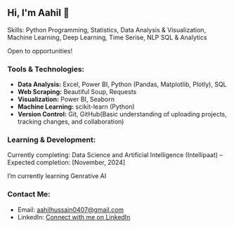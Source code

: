 
## Hi, I'm Aahil 👋  
Skills: Python Programming, Statistics, Data Analysis & Visualization, Machine Learning, Deep Learning, Time Serise, NLP SQL & Analytics

Open to opportunities!

### Tools & Technologies:
- **Data Analysis:** Excel, Power BI, Python (Pandas, Matplotlib, Plotly), SQL
- **Web Scraping:** Beautiful Soup, Requests
- **Visualization:** Power BI, Seaborn
- **Machine Learning:** scikit-learn (Python)
- **Version Control:** Git, GitHub(Basic understanding of uploading projects, tracking changes, and collaboration)

  
### Learning & Development:
Currently completing:
Data Science and Artificial Intelligence (Intellipaat) – Expected completion: [November, 2024]

I’m currently learning Genrative AI

### Contact Me:
- Email: aahilhussain0407@gmail.com
- LinkedIn: [Connect with me on LinkedIn](https://www.linkedin.com/in/aahilhussain)

